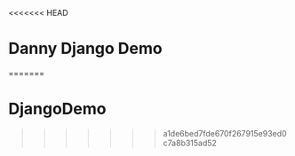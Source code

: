 <<<<<<< HEAD
# Danny Django Demo
=======
# DjangoDemo
>>>>>>> a1de6bed7fde670f267915e93ed0c7a8b315ad52
